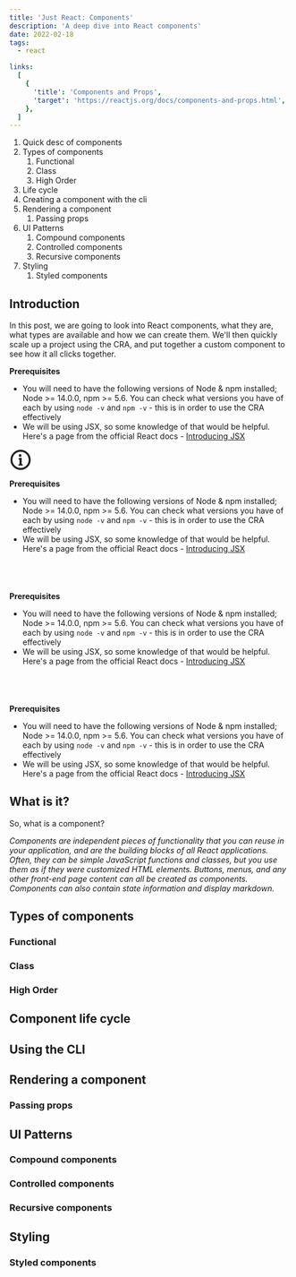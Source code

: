 ```yaml
---
title: 'Just React: Components'
description: 'A deep dive into React components'
date: 2022-02-18
tags:
  - react

links:
  [
    {
      'title': 'Components and Props',
      'target': 'https://reactjs.org/docs/components-and-props.html',
    },
  ]
---
```


1. Quick desc of components
1. Types of components
   1. Functional
   1. Class
   1. High Order
1. Life cycle
1. Creating a component with the cli
1. Rendering a component
   1. Passing props
1. UI Patterns
   1. Compound components
   1. Controlled components
   1. Recursive components
1. Styling
   1. Styled components

## Introduction

In this post, we are going to look into React components, what they are, what types are available and how we can create them. We'll then quickly scale up a project using the CRA, and put together a custom component to see how it all clicks together.

<aside class="prerequisites">

<div class="aside__content">

**Prerequisites**

- You will need to have the following versions of Node & npm installed; Node >= 14.0.0, npm >= 5.6. You can check what versions you have of each by using `node -v` and `npm -v` - this is in order to use the CRA effectively
- We will be using JSX, so some knowledge of that would be helpful. Here's a page from the official React docs - [Introducing JSX](https://reactjs.org/docs/introducing-jsx.html)

</div>

</aside>

<aside class="info">

<svg class="aside__icon" width="40" height="40" fill="none" xmlns="http://www.w3.org/2000/svg"><path d="M20 1.895a18.107 18.107 0 1 0 18.107 18.107A18.128 18.128 0 0 0 20 1.895Zm0 32.639a14.532 14.532 0 1 1 14.532-14.532A14.548 14.548 0 0 1 20 34.534Z" fill="#222"/><path d="M19.215 14.693a2.42 2.42 0 1 0 0-4.842 2.42 2.42 0 0 0 0 4.842ZM17.63 16.86a1.44 1.44 0 0 0 .252 2.856h.142v7.971h-.77a1.231 1.231 0 0 0-1.23 1.231 1.231 1.231 0 0 0 1.23 1.232h5.492a1.232 1.232 0 0 0 1.232-1.232 1.231 1.231 0 0 0-1.232-1.23h-.761V17.511a1.243 1.243 0 0 0-1.484-1.219c-1.242.246-2.821.559-2.87.567Z" fill="#222"/></svg>

<div class="aside__content">

**Prerequisites**

- You will need to have the following versions of Node & npm installed; Node >= 14.0.0, npm >= 5.6. You can check what versions you have of each by using `node -v` and `npm -v` - this is in order to use the CRA effectively
- We will be using JSX, so some knowledge of that would be helpful. Here's a page from the official React docs - [Introducing JSX](https://reactjs.org/docs/introducing-jsx.html)

</div>

</aside>

<aside class="warning">

<svg class="aside__icon" width="40" height="40" fill="none" xmlns="http://www.w3.org/2000/svg"><g clip-path="url(#a)"><path d="M39.534 33.577 23.978 2.466a4.445 4.445 0 0 0-7.955 0L.467 33.576a4.39 4.39 0 0 0 .2 4.312A4.445 4.445 0 0 0 4.445 40h31.111a4.432 4.432 0 0 0 3.778-2.11 4.371 4.371 0 0 0 .2-4.312Zm-19.533 1.978a3.334 3.334 0 1 1 0-6.668 3.334 3.334 0 0 1 0 6.668Zm2.177-10.68a2.222 2.222 0 0 1-4.355 0l-2.2-11.111A2.22 2.22 0 0 1 17.8 11.11h4.406a2.221 2.221 0 0 1 2.178 2.654l-2.207 11.11Z" /></g><defs><clipPath id="a"><path d="M0 0h40v40H0z"/></clipPath></defs></svg>

<div class="aside__content">

**Prerequisites**

- You will need to have the following versions of Node & npm installed; Node >= 14.0.0, npm >= 5.6. You can check what versions you have of each by using `node -v` and `npm -v` - this is in order to use the CRA effectively
- We will be using JSX, so some knowledge of that would be helpful. Here's a page from the official React docs - [Introducing JSX](https://reactjs.org/docs/introducing-jsx.html)

</div>

</aside>

<aside class="error">

<svg class="aside__icon" width="40" height="40" fill="none" xmlns="http://www.w3.org/2000/svg"><g clip-path="url(#a)"><path d="M39.534 33.577 23.978 2.466a4.445 4.445 0 0 0-7.955 0L.467 33.576a4.39 4.39 0 0 0 .2 4.312A4.445 4.445 0 0 0 4.445 40h31.111a4.432 4.432 0 0 0 3.778-2.11 4.371 4.371 0 0 0 .2-4.312Zm-19.533 1.978a3.334 3.334 0 1 1 0-6.668 3.334 3.334 0 0 1 0 6.668Zm2.177-10.68a2.222 2.222 0 0 1-4.355 0l-2.2-11.111A2.22 2.22 0 0 1 17.8 11.11h4.406a2.221 2.221 0 0 1 2.178 2.654l-2.207 11.11Z" /></g><defs><clipPath id="a"><path d="M0 0h40v40H0z"/></clipPath></defs></svg>

<div class="aside__content">

**Prerequisites**

- You will need to have the following versions of Node & npm installed; Node >= 14.0.0, npm >= 5.6. You can check what versions you have of each by using `node -v` and `npm -v` - this is in order to use the CRA effectively
- We will be using JSX, so some knowledge of that would be helpful. Here's a page from the official React docs - [Introducing JSX](https://reactjs.org/docs/introducing-jsx.html)

</div>

</aside>

## What is it?

So, what is a component?

_Components are independent pieces of functionality that you can reuse in your application, and are the building blocks of all React applications. Often, they can be simple JavaScript functions and classes, but you use them as if they were customized HTML elements. Buttons, menus, and any other front-end page content can all be created as components. Components can also contain state information and display markdown._

## Types of components

### Functional

### Class

### High Order

## Component life cycle

## Using the CLI

## Rendering a component

### Passing props

## UI Patterns

### Compound components

### Controlled components

### Recursive components

## Styling

### Styled components
